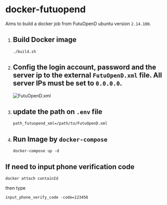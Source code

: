 # docker-futuopend
Aims to build a docker job from FutuOpenD ubuntu version `2.14.100`. 


1. ## Build Docker image
    `./build.sh` 

2. ## Config the login account, password and the server ip to the external `FutuOpenD.xml` file. All server IPs must be set to `0.0.0.0`.

    ![FutuOpenD.xml](https://github.com/hungchai/docker-futuopend/blob/master/sample.png)

3. ## update the path on `.env` file
    `path_futuopend_xml=/path/to/FutuOpenD.xml`

3. ## Run Image by `docker-compose`
    ```
    docker-compose up -d
    ```


## If need to input phone verification code
```
docker attach containId
```
then type
```
input_phone_verify_code -code=123456
```

